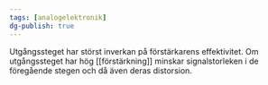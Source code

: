 ```yaml
---
tags: [analogelektronik]
dg-publish: true
---
```

Utgångssteget har störst inverkan på förstärkarens effektivitet. Om utgångssteget har hög [[förstärkning]] minskar signalstorleken i de föregående stegen och då även deras distorsion.